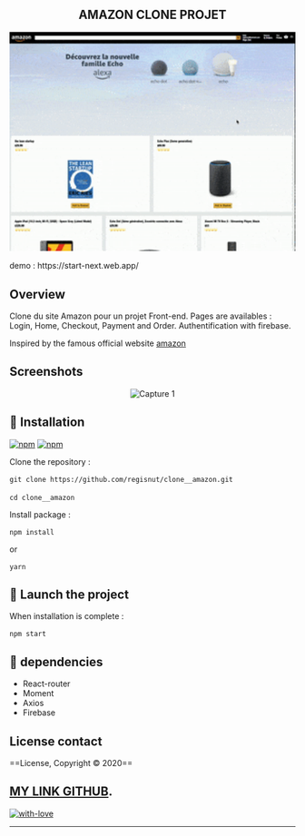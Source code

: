 <h2 align="center">AMAZON CLONE PROJET</h2>

<p align="center">
<img alt="gif" src="https://github.com/Regisnut/clone__amazon/blob/main/public/Kapture.gif" width="800">
</p>

<p>demo : https://start-next.web.app/ </p>

## Overview

Clone du site Amazon pour un projet Front-end.
Pages are availables : Login, Home, Checkout, Payment and Order.
Authentification with firebase.

Inspired by the famous official website [amazon](https://www.amazon.fr)

## Screenshots
<p align="center">
<img
		width="210"
		alt="Capture 1"
		src="https://github.com/Regisnut/clone__amazon/blob/main/src/public/kapture1.png">

</p>

## 🌱 Installation
[![npm](https://img.shields.io/npm/v/styled-media-query.svg)]()
[![npm](https://img.shields.io/npm/l/styled-media-query.svg)]()

Clone the repository :

```
git clone https://github.com/regisnut/clone__amazon.git 

cd clone__amazon
```

Install package :

```
npm install
```
or
```
yarn
```

## 🍃 Launch the project

When installation is complete :

```
npm start
```

## 🌼 dependencies

+ React-router
+ Moment
+ Axios
+ Firebase

## License contact

==License, Copyright © 2020==

[MY LINK GITHUB](https://github.com/regisnut).
---

[![with-love](https://img.shields.io/badge/made%20with-%F0%9F%92%8C-red.svg)](https://github.com/regisnut/clone__amazon)

---